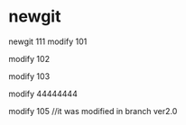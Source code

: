 # newgit
newgit
111
modify 101

modify 102

modify 103

modify 44444444

modify 105 //it was modified in branch ver2.0